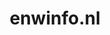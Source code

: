 ---
layout: post
title:  "enwinfo.nl"
internal_url:  "/data/enwinfo.nl.html"
categories: dutchgov
---